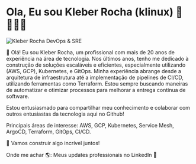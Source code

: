 # Ola, Eu sou Kleber Rocha (klinux) 👋 👨🏻‍💻
<img src="https://raw.githubusercontent.com/klinux/klinux/master/klinux_profile.png" alt="Kleber Rocha DevOps & SRE">

👋 Olá! Eu sou Kleber Rocha, um profissional com mais de 20 anos de experiência na área de tecnologia. Nos últimos anos, tenho me dedicado à construção de soluções escaláveis e eficientes, especialmente utilizando (AWS, GCP), Kubernetes, e GitOps.
Minha experiência abrange desde a arquitetura de infraestrutura até a implementação de pipelines de CI/CD, utilizando ferramentas como Terraform. Estou sempre buscando maneiras de automatizar e otimizar processos para melhorar a entrega contínua de software.

Estou entusiasmado para compartilhar meu conhecimento e colaborar com outros entusiastas da tecnologia aqui no Github!

Principais áreas de interesse: AWS, GCP, Kubernetes, Service Mesh, ArgoCD, Terraform, GitOps, CI/CD.

🚀 Vamos construir algo incrível juntos!

Onde me achar 🌎:
Meus updates professionais no LinkedIn 💼
